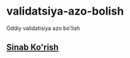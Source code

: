 # validatsiya-azo-bolish
Oddiy validatisiya azo bo'lish
<a href="https://ixtiy0r.github.io/validatsiya-azo-bolish/"><h2>Sinab Ko'rish</h2></a>
